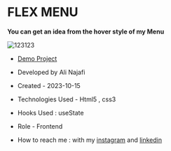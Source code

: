 # FLEX MENU

**You can get an idea from the hover style of my Menu**

![123123](https://github.com/alinajafiweb/HoverEffect/assets/147813870/78fca716-f487-40b9-b018-01ce0b4d071e)




- [Demo Project](https://alinajafiweb.github.io/HoverEffect/)

- Developed by Ali Najafi

- Created - 2023-10-15

- Technologies Used - Html5 , css3
- Hooks Used : useState 

- Role - Frontend

- How to reach me : with my [instagram](https://www.instagram.com/alinajafi_web) and [linkedin](https://www.linkedin.com/in/alinajafi79/)
